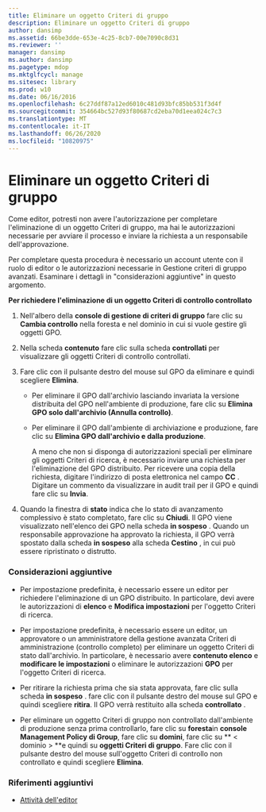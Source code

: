 ```yaml
---
title: Eliminare un oggetto Criteri di gruppo
description: Eliminare un oggetto Criteri di gruppo
author: dansimp
ms.assetid: 66be3dde-653e-4c25-8cb7-00e7090c8d31
ms.reviewer: ''
manager: dansimp
ms.author: dansimp
ms.pagetype: mdop
ms.mktglfcycl: manage
ms.sitesec: library
ms.prod: w10
ms.date: 06/16/2016
ms.openlocfilehash: 6c27ddf87a12ed6010c481d93bfc85bb531f3d4f
ms.sourcegitcommit: 354664bc527d93f80687cd2eba70d1eea024c7c3
ms.translationtype: MT
ms.contentlocale: it-IT
ms.lasthandoff: 06/26/2020
ms.locfileid: "10820975"
---
```

# Eliminare un oggetto Criteri di gruppo


Come editor, potresti non avere l'autorizzazione per completare l'eliminazione di un oggetto Criteri di gruppo, ma hai le autorizzazioni necessarie per avviare il processo e inviare la richiesta a un responsabile dell'approvazione.

Per completare questa procedura è necessario un account utente con il ruolo di editor o le autorizzazioni necessarie in Gestione criteri di gruppo avanzati. Esaminare i dettagli in "considerazioni aggiuntive" in questo argomento.

**Per richiedere l'eliminazione di un oggetto Criteri di controllo controllato**

1.  Nell'albero della **console di gestione di criteri di gruppo** fare clic su **Cambia controllo** nella foresta e nel dominio in cui si vuole gestire gli oggetti GPO.

2.  Nella scheda **contenuto** fare clic sulla scheda **controllati** per visualizzare gli oggetti Criteri di controllo controllati.

3.  Fare clic con il pulsante destro del mouse sul GPO da eliminare e quindi scegliere **Elimina**.

    -   Per eliminare il GPO dall'archivio lasciando invariata la versione distribuita del GPO nell'ambiente di produzione, fare clic su **Elimina GPO solo dall'archivio (Annulla controllo)**.

    -   Per eliminare il GPO dall'ambiente di archiviazione e produzione, fare clic su **Elimina GPO dall'archivio e dalla produzione**.

        A meno che non si disponga di autorizzazioni speciali per eliminare gli oggetti Criteri di ricerca, è necessario inviare una richiesta per l'eliminazione del GPO distribuito. Per ricevere una copia della richiesta, digitare l'indirizzo di posta elettronica nel campo **CC** . Digitare un commento da visualizzare in audit trail per il GPO e quindi fare clic su **Invia**.

4.  Quando la finestra di **stato** indica che lo stato di avanzamento complessivo è stato completato, fare clic su **Chiudi**. Il GPO viene visualizzato nell'elenco dei GPO nella scheda **in sospeso** . Quando un responsabile approvazione ha approvato la richiesta, il GPO verrà spostato dalla scheda **in sospeso** alla scheda **Cestino** , in cui può essere ripristinato o distrutto.

### Considerazioni aggiuntive

-   Per impostazione predefinita, è necessario essere un editor per richiedere l'eliminazione di un GPO distribuito. In particolare, devi avere le autorizzazioni di **elenco** e **Modifica impostazioni** per l'oggetto Criteri di ricerca.

-   Per impostazione predefinita, è necessario essere un editor, un approvatore o un amministratore della gestione avanzata Criteri di amministrazione (controllo completo) per eliminare un oggetto Criteri di stato dall'archivio. In particolare, è necessario avere **contenuto elenco** e **modificare le impostazioni** o eliminare le autorizzazioni **GPO** per l'oggetto Criteri di ricerca.

-   Per ritirare la richiesta prima che sia stata approvata, fare clic sulla scheda **in sospeso** . fare clic con il pulsante destro del mouse sul GPO e quindi scegliere **ritira**. Il GPO verrà restituito alla scheda **controllato** .

-   Per eliminare un oggetto Criteri di gruppo non controllato dall'ambiente di produzione senza prima controllarlo, fare clic su **foresta**in **console Management Policy di Group**, fare clic su **domini**, fare clic su ** &lt; dominio &gt; **e quindi su **oggetti Criteri di gruppo**. Fare clic con il pulsante destro del mouse sull'oggetto Criteri di controllo non controllato e quindi scegliere **Elimina**.

### Riferimenti aggiuntivi

-   [Attività dell'editor](performing-editor-tasks.md)

 

 





